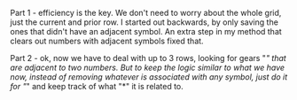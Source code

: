 Part 1 - efficiency is the key.  We don't need to worry about the whole grid, just the current and prior row. I started out backwards, by only saving the ones that didn't have an adjacent symbol.  An extra step in my method that clears out numbers with adjacent symbols fixed that.

Part 2 - ok, now we have to deal with up to 3 rows, looking for gears "*" that are adjacent to two numbers.  But to keep the logic similar to what we have now, instead of removing whatever is associated with any symbol, just do it for "*" and keep track of what "*" it is related to.